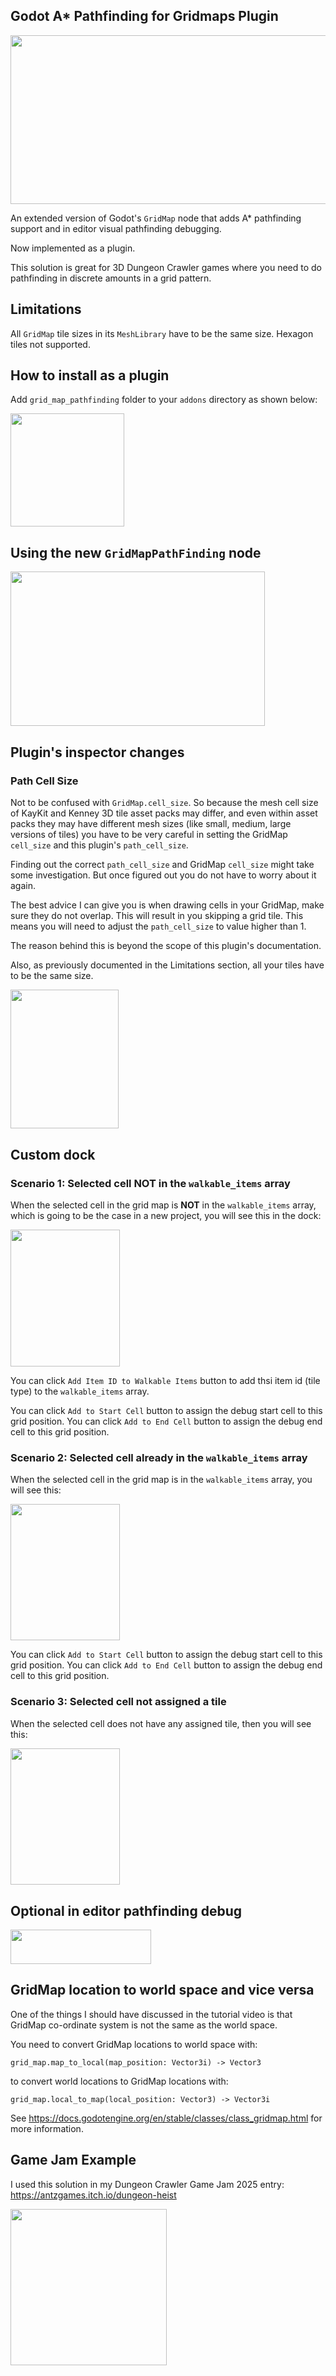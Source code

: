 ## Godot A* Pathfinding for Gridmaps Plugin

<img src="https://github.com/user-attachments/assets/698771ce-eaa8-47ee-b058-78808bdd1a59" width="580" height="270">

An extended version of Godot's `GridMap` node that adds A* pathfinding support and in editor visual pathfinding debugging.

Now implemented as a plugin.

This solution is great for 3D Dungeon Crawler games where you need to do pathfinding in discrete amounts in a grid pattern.

## Limitations

All `GridMap` tile sizes in its `MeshLibrary` have to be the same size.
Hexagon tiles not supported.

## How to install as a plugin

Add `grid_map_pathfinding` folder to your `addons` directory as shown below:

<img src="https://github.com/user-attachments/assets/1a947054-8eea-46b6-9985-6f3170a0c0a3" width="182" height="181">

## Using the new `GridMapPathFinding` node

<img src="https://github.com/user-attachments/assets/49a4f814-c12c-4a75-8be5-d0e9168470f0" width="407" height="247">

## Plugin's inspector changes

### Path Cell Size

Not to be confused with `GridMap.cell_size`.  So because the mesh cell size of KayKit and Kenney 3D tile asset packs may differ, and even
within asset packs they may have different mesh sizes (like small, medium, large versions of tiles) you have to be very careful in 
setting the GridMap `cell_size` and this plugin's `path_cell_size`.

Finding out the correct `path_cell_size` and GridMap `cell_size` might take some investigation.  But once figured out you do not have to worry about it again.

The best advice I can give you is when drawing cells in your GridMap, make sure they do not overlap.  This will result in you skipping a grid tile.  This means you will need to adjust the `path_cell_size` to value higher than 1.

The reason behind this is beyond the scope of this plugin's documentation.  

Also, as previously documented in the Limitations section, all your tiles have to be the same size.

<img src="https://github.com/user-attachments/assets/f0e5eac8-e7bf-44b5-9280-df13faa6b7b5" width="172.5" height="222.5">

## Custom dock

### Scenario 1: Selected cell **NOT** in the `walkable_items` array
When the selected cell in the grid map is **NOT** in the `walkable_items` array, which is going to be the case in a new project, you will see this in the dock:

<img src="https://github.com/user-attachments/assets/9fe8d90c-8c7c-4bbf-9b83-57fcb42e4793" width="175" height="218.5">

You can click `Add Item ID to Walkable Items` button to add thsi item id (tile type) to the `walkable_items` array.

You can click `Add to Start Cell` button to assign the debug start cell to this grid position.
You can click `Add to End Cell` button to assign the debug end cell to this grid position.

### Scenario 2: Selected cell already in the `walkable_items` array

When the selected cell in the grid map is in the `walkable_items` array, you will see this:

<img src="https://github.com/user-attachments/assets/9bf1be71-7188-40f1-afae-2ff6da5dea19" width="175" height="218.5">

You can click `Add to Start Cell` button to assign the debug start cell to this grid position.
You can click `Add to End Cell` button to assign the debug end cell to this grid position.

### Scenario 3: Selected cell not assigned a tile

When the selected cell does not have any assigned tile, then you will see this:

<img src="https://github.com/user-attachments/assets/ad212ab6-8c02-45be-b08c-890fd9a33ad1" width="175" height="218.5">

## Optional in editor pathfinding debug

<img src="https://github.com/user-attachments/assets/178e1b13-6d5f-4aae-89d3-c5fc1e794f22" width="225" height="55">

## GridMap location to world space and vice versa

One of the things I should have discussed in the tutorial video is that GridMap co-ordinate system is not the same as the world space.

You need to convert GridMap locations to world space with:

`grid_map.map_to_local(map_position: Vector3i) -> Vector3`

to convert world locations to GridMap locations with:

`grid_map.local_to_map(local_position: Vector3) -> Vector3i`

See https://docs.godotengine.org/en/stable/classes/class_gridmap.html for more information.

## Game Jam Example

 I used this solution in my Dungeon Crawler Game Jam 2025 entry: https://antzgames.itch.io/dungeon-heist

<img src="https://github.com/user-attachments/assets/36c83fca-f273-4075-83b7-1864502daaf2" idth="315" height="250">

